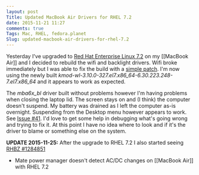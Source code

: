 ```yaml
---
layout: post
Title: Updated MacBook Air Drivers for RHEL 7.2
date: 2015-11-21 11:27
comments: true
Tags: Mac, RHEL, fedora.planet
Slug: updated-macbook-air-drivers-for-rhel-7.2
---
```


Yesterday I've upgraded to
[Red Hat Enterprise Linux 7.2](https://access.redhat.com/announcements/2058583)
on my [[MacBook Air]] and I decided to rebuild the wifi and backlight drivers.
Wifi broke immediately but I was able to fix the build with a
[simple patch](https://github.com/atodorov/wl-kmod-for-rhel7/commit/88d678a25eb702ce36f7c39471edefb65de57ad5).
I'm now using the newly built *kmod-wl-3.10.0-327.el7.x86_64-6.30.223.248-7.el7.x86_64*
and it appears to work as expected.

The *mba6x_bl* driver built without problems however I'm having problems when
closing the laptop lid. The screen stays on and (I think) the computer doesn't
suspend. My battery was drained as I left the computer as-is overnight. Suspending
from the Desktop menu however appears to work. See
[Issue #41](https://github.com/patjak/mba6x_bl/issues/41). I'd love to get some
help in debugging what's going wrong and trying to fix it. At this point I have
no idea where to look and if it's the driver to blame or something else on the system.

**UPDATE 2015-11-25:**
After the upgrade to RHEL 7.2 I also started seeing
[RHBZ #1284851](https://bugzilla.redhat.com/show_bug.cgi?id=1284851)
- Mate power manager doesn't detect AC/DC changes on [[MacBook Air]] with RHEL 7.2
